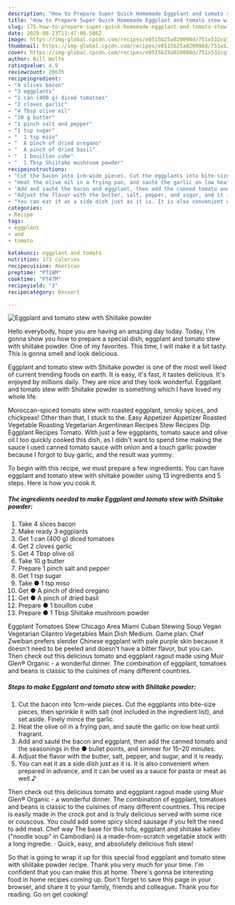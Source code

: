 ```yaml
---
description: "How to Prepare Super Quick Homemade Eggplant and tomato stew with Shiitake powder"
title: "How to Prepare Super Quick Homemade Eggplant and tomato stew with Shiitake powder"
slug: 175-how-to-prepare-super-quick-homemade-eggplant-and-tomato-stew-with-shiitake-powder
date: 2020-08-23T11:47:08.506Z
image: https://img-global.cpcdn.com/recipes/e8515b25a020098d/751x532cq70/eggplant-and-tomato-stew-with-shiitake-powder-recipe-main-photo.jpg
thumbnail: https://img-global.cpcdn.com/recipes/e8515b25a020098d/751x532cq70/eggplant-and-tomato-stew-with-shiitake-powder-recipe-main-photo.jpg
cover: https://img-global.cpcdn.com/recipes/e8515b25a020098d/751x532cq70/eggplant-and-tomato-stew-with-shiitake-powder-recipe-main-photo.jpg
author: Bill Wolfe
ratingvalue: 4.9
reviewcount: 20635
recipeingredient:
- "4 slices bacon"
- "3 eggplants"
- "1 can (400 g) diced tomatoes"
- "2 cloves garlic"
- "4 Tbsp olive oil"
- "10 g butter"
- "1 pinch salt and pepper"
- "1 tsp sugar"
- "  1 tsp miso"
- "  A pinch of dried oregano"
- "  A pinch of dried basil"
- "  1 bouillon cube"
- "  1 Tbsp Shiitake mushroom powder"
recipeinstructions:
- "Cut the bacon into 1cm-wide pieces. Cut the eggplants into bite-size pieces, then sprinkle it with salt (not included in the ingredient list), and set aside. Finely mince the garlic."
- "Heat the olive oil in a frying pan, and sauté the garlic on low heat until fragrant."
- "Add and sauté the bacon and eggplant, then add the canned tomato and the seasonings in the ● bullet points, and simmer for 15–20 minutes."
- "Adjust the flavor with the butter, salt, pepper, and sugar, and it is ready."
- "You can eat it as a side dish just as it is. It is also convenient when prepared in advance, and it can be used as a sauce for pasta or meat as well.♪"
categories:
- Recipe
tags:
- eggplant
- and
- tomato

katakunci: eggplant and tomato 
nutrition: 173 calories
recipecuisine: American
preptime: "PT18M"
cooktime: "PT47M"
recipeyield: "3"
recipecategory: Dessert

---
```



![Eggplant and tomato stew with Shiitake powder](https://img-global.cpcdn.com/recipes/e8515b25a020098d/751x532cq70/eggplant-and-tomato-stew-with-shiitake-powder-recipe-main-photo.jpg)

Hello everybody, hope you are having an amazing day today. Today, I'm gonna show you how to prepare a special dish, eggplant and tomato stew with shiitake powder. One of my favorites. This time, I will make it a bit tasty. This is gonna smell and look delicious.

Eggplant and tomato stew with Shiitake powder is one of the most well liked of current trending foods on earth. It is easy, it's fast, it tastes delicious. It's enjoyed by millions daily. They are nice and they look wonderful. Eggplant and tomato stew with Shiitake powder is something which I have loved my whole life.

Moroccan-spiced tomato stew with roasted eggplant, smoky spices, and chickpeas! Other than that, I stuck to the. Easy Appetizer Appetizer Roasted Vegetable Roasting Vegetarian Argentinean Recipes Stew Recipes Dip Eggplant Recipes Tomato. With just a few eggplants, tomato sauce and olive oil I too quickly cooked this dish, as I didn&#39;t want to spend time making the sauce I used canned tomato sauce with onion and a touch garlic powder because I forgot to buy garlic, and the result was yummy.


To begin with this recipe, we must prepare a few ingredients. You can have eggplant and tomato stew with shiitake powder using 13 ingredients and 5 steps. Here is how you cook it.

<!--inarticleads1-->

##### The ingredients needed to make Eggplant and tomato stew with Shiitake powder:

1. Take 4 slices bacon
1. Make ready 3 eggplants
1. Get 1 can (400 g) diced tomatoes
1. Get 2 cloves garlic
1. Get 4 Tbsp olive oil
1. Take 10 g butter
1. Prepare 1 pinch salt and pepper
1. Get 1 tsp sugar
1. Take  ● 1 tsp miso
1. Get  ● A pinch of dried oregano
1. Get  ● A pinch of dried basil
1. Prepare  ● 1 bouillon cube
1. Prepare  ● 1 Tbsp Shiitake mushroom powder


Eggplant Tomatoes Stew Chicago Area Miami Cuban Stewing Soup Vegan Vegetarian Cilantro Vegetables Main Dish Medium. Game plan: Chef Zweiban prefers slender Chinese eggplant with pale purple skin because it doesn&#39;t need to be peeled and doesn&#39;t have a bitter flavor, but you can. Then check out this delicious tomato and eggplant ragout made using Muir Glen® Organic - a wonderful dinner. The combination of eggplant, tomatoes and beans is classic to the cuisines of many different countries. 

<!--inarticleads2-->

##### Steps to make Eggplant and tomato stew with Shiitake powder:

1. Cut the bacon into 1cm-wide pieces. Cut the eggplants into bite-size pieces, then sprinkle it with salt (not included in the ingredient list), and set aside. Finely mince the garlic.
1. Heat the olive oil in a frying pan, and sauté the garlic on low heat until fragrant.
1. Add and sauté the bacon and eggplant, then add the canned tomato and the seasonings in the ● bullet points, and simmer for 15–20 minutes.
1. Adjust the flavor with the butter, salt, pepper, and sugar, and it is ready.
1. You can eat it as a side dish just as it is. It is also convenient when prepared in advance, and it can be used as a sauce for pasta or meat as well.♪


Then check out this delicious tomato and eggplant ragout made using Muir Glen® Organic - a wonderful dinner. The combination of eggplant, tomatoes and beans is classic to the cuisines of many different countries. This recipe is easily made in the crock pot and is truly delicious served with some rice or couscous. You could add some spicy sliced sausage if you felt the need to add meat. Chef way The base for this tofu, eggplant and shiitake katiev (&#34;noodle soup&#34; in Cambodian) is a made-from-scratch vegetable stock with a long ingredie. · Quick, easy, and absolutely delicious fish stew! 

So that is going to wrap it up for this special food eggplant and tomato stew with shiitake powder recipe. Thank you very much for your time. I'm confident that you can make this at home. There's gonna be interesting food in home recipes coming up. Don't forget to save this page in your browser, and share it to your family, friends and colleague. Thank you for reading. Go on get cooking!
